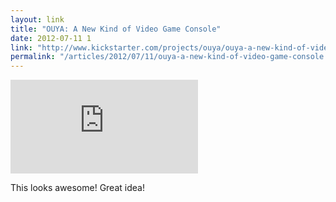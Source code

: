 ```yaml
---
layout: link
title: "OUYA: A New Kind of Video Game Console"
date: 2012-07-11 1
link: "http://www.kickstarter.com/projects/ouya/ouya-a-new-kind-of-video-game-console"
permalink: "/articles/2012/07/11/ouya-a-new-kind-of-video-game-console.html"
---
```


<iframe class="youtube" src="http://www.kickstarter.com/projects/ouya/ouya-a-new-kind-of-video-game-console/widget/video.html" frameborder="0"> </iframe>

This looks awesome! Great idea!
